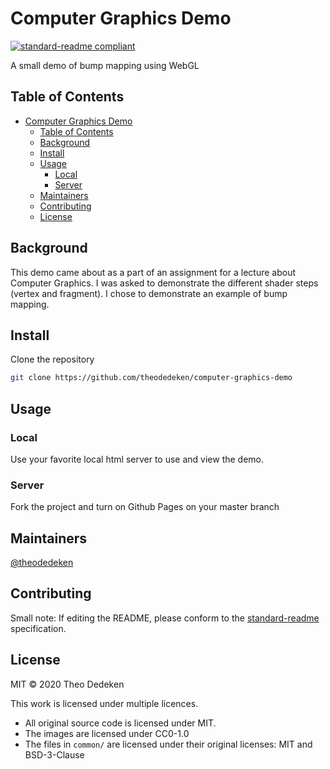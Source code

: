 <!--
SPDX-FileCopyrightText: 2020 Theo Dedeken

SPDX-License-Identifier: MIT
-->

# Computer Graphics Demo

[![standard-readme compliant](https://img.shields.io/badge/standard--readme-OK-green.svg?style=flat-square)](https://github.com/RichardLitt/standard-readme)

A small demo of bump mapping using WebGL

## Table of Contents

- [Computer Graphics Demo](#computer-graphics-demo)
  - [Table of Contents](#table-of-contents)
  - [Background](#background)
  - [Install](#install)
  - [Usage](#usage)
    - [Local](#local)
    - [Server](#server)
  - [Maintainers](#maintainers)
  - [Contributing](#contributing)
  - [License](#license)

## Background
This demo came about as a part of an assignment for a lecture about Computer Graphics.
I was asked to demonstrate the different shader steps (vertex and fragment).
I chose to demonstrate an example of bump mapping.

## Install

Clone the repository
```bash
git clone https://github.com/theodedeken/computer-graphics-demo
```

## Usage
### Local
Use your favorite local html server to use and view the demo. 
### Server
Fork the project and turn on Github Pages on your master branch

## Maintainers

[@theodedeken](https://github.com/theodedeken)

## Contributing

Small note: If editing the README, please conform to the [standard-readme](https://github.com/RichardLitt/standard-readme) specification.

## License

MIT © 2020 Theo Dedeken

This work is licensed under multiple licences. 

* All original source code is licensed under MIT.
* The images are licensed under CC0-1.0
* The files in `common/` are licensed under their original licenses: MIT and BSD-3-Clause

